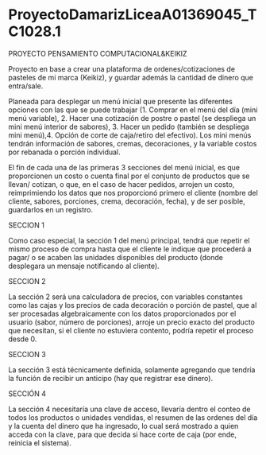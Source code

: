 # ProyectoDamarizLiceaA01369045_TC1028.1

PROYECTO PENSAMIENTO COMPUTACIONAL&KEIKIZ

Proyecto en base a crear una plataforma de ordenes/cotizaciones de pasteles de mi marca (Keikiz), y guardar además la cantidad de dinero que entra/sale.

Planeada para desplegar un menú inicial que presente las diferentes opciones con las que se puede trabajar (1. Comprar en el menú del día (mini menú variable), 2. Hacer una cotización de postre o pastel (se despliega un mini menú interior de sabores), 3. Hacer un pedido (también se despliega mini menú),4. Opción de corte de caja/retiro del efectivo).
Los mini menús tendrán información de sabores, cremas, decoraciones, y la variable costos por rebanada o porción individual. 

El fin de cada una de las primeras 3 secciones del menú inicial, es que proporcionen un costo o cuenta final por el conjunto de productos que se llevan/ cotizan, o que, en el caso de hacer pedidos, arrojen un costo, reimprimiendo los datos que nos proporcionó primero el cliente (nombre del cliente, sabores, porciones, crema, decoración, fecha), y de ser posible, guardarlos en un registro.

SECCION 1

Como caso especial, la sección 1 del menú principal, tendrá que repetir el mismo proceso de compra hasta que el cliente le indique que procederá a pagar/ o se acaben las unidades disponibles del producto (donde desplegara un mensaje notificando al cliente).

SECCION 2

La sección 2 será una calculadora de precios, con variables constantes como las cajas y los precios de cada decoración o porción de pastel, que al ser procesadas algebraicamente con los datos proporcionados por el usuario (sabor, número de porciones), arroje un precio exacto del producto que necesitan, si el cliente no estuviera contento, podría repetir el proceso desde 0.

SECCION 3

La sección 3 está técnicamente definida, solamente agregando que tendría la función de recibir un anticipo (hay que registrar ese dinero).

SECCIÓN 4

La sección 4 necesitaría una clave de acceso, llevaría dentro el conteo de todos los productos o unidades vendidas, el resumen de las ordenes del día y la cuenta del dinero que ha ingresado, lo cual será mostrado a quien acceda con la clave, para que decida si hace corte de caja (por ende, reinicia el sistema).

